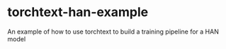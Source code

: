 # torchtext-han-example
An example of how to use torchtext to build a training pipeline for a HAN model
